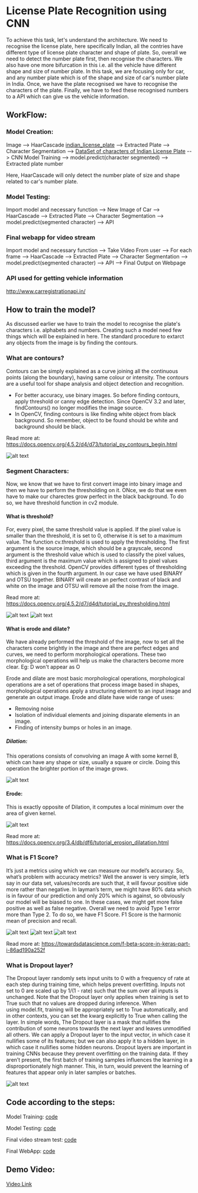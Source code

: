 # License Plate Recognition using CNN

To achieve this task, let's understand the architecture. We need to recognise the license plate, here specifically Indian, all the contries have different type of license plate character and shape of plate.
So, overall we need to detect the number plate first, then recognise the characters. We also have one more bifurcation in this i.e. all the vehicle have different shape and size of number plate.
In this task, we are focusing only for car, and any number plate which is of the shape and size of car's number plate in India. Once, we have the plate recognised we have to recognise the characters of the plate.
Finally, we have to feed these recognised numbers to a API which can give us the vehicle information.

## WorkFlow:

### Model Creation:

Image --> HaarCascade [indian_license_plate](https://github.com/AnonMrNone/indian_licenseplate_recognition/blob/master/indian_license_plate.xml) --> Extracted Plate --> Character Segmentation --> [DataSet of characters of Indian License Plate](https://github.com/AnonMrNone/indian_licenseplate_recognition/tree/master/data/data) --> CNN Model Training --> model.predict(character segmented) --> Extracted plate number

Here, HaarCascade will only detect the number plate of size and shape related to car's number plate.

### Model Testing:

Import model and necessary function --> New Image of Car --> HaarCascade --> Extracted Plate --> Character Segmentation --> model.predict(segmented character) --> API

### Final webapp for video stream

Import model and necessary function --> Take Video From user --> For each frame --> HaarCascade --> Extracted Plate --> Character Segmentation --> model.predict(segmented character) --> API --> Final Output on Webpage

### API used for getting vehicle information

http://www.carregistrationapi.in/

## How to train the model?

As discussed earlier we have to train the model to recognise the plate's characters i.e. alphabets and numbers. Creating such a model need few things which will be explained in here.
The standard procedure to extarct any objects from the image is by finding the contours.

### What are contours?

Contours can be simply explained as a curve joining all the continuous points (along the boundary), having same colour or intensity. The contours are a useful tool for shape analysis and object detection and recognition.
* For better accuracy, use binary images. So before finding contours, apply threshold or canny edge detection. Since OpenCV 3.2 and later, findContours() no longer modifies the image source.
* In OpenCV, finding contours is like finding white object from black background. So remember, object to be found should be white and background should be black.

Read more at: https://docs.opencv.org/4.5.2/d4/d73/tutorial_py_contours_begin.html

![alt text](https://github.com/AnonMrNone/indian_licenseplate_recognition/blob/master/readme_images/What%20are%20contours.png)

### Segment Characters:

Now, we know that we have to first convert image into binary image and then we have to perform the thresholding on it. ONce, we do that we even have to make our charectes grow perfect in the black background.
To do so, we have threshold function in cv2 module.

#### What is threshold?

For, every pixel, the same threshold value is applied. If the pixel value is smaller than the threshold, it is set to 0, otherwise it is set to a maximum value. The function cv.threshold is used to apply the thresholding. The first argument is the source image, which should be a grayscale, second argument is the threshold value which is used to classify the pixel values, third argument is the maximum value which is assigned to pixel values exceeding the threshold. OpenCV provides different types of thresholding which is given in the fourth argument.
In our case we have used BINARY and OTSU together. BINARY will create an perfect contrast of black and white on the image and OTSU will remove all the noise from the image.

Read more at: https://docs.opencv.org/4.5.2/d7/d4d/tutorial_py_thresholding.html

![alt text](https://github.com/AnonMrNone/indian_licenseplate_recognition/blob/master/readme_images/Binary.png)
![alt text](https://github.com/AnonMrNone/indian_licenseplate_recognition/blob/master/readme_images/otsu.png)

#### What is erode and dilate?

We have already performed the threshold of the image, now to set all the characters come brightly in the image and there are perfect edges and curves, we need to perform morphological operations.
These two morphological operations will help us make the characters become more clear. Eg: D won't appear as O 

Erode and dilate are most basic morphological operations, morphological operations are a set of operations that process image based in shapes, morphological operations apply a structuring element to an input image and generate an output image. Erode and dilate have wide range of uses:
* Removing noise
* Isolation of individual elements and joining disparate elements in an image.
* Finding of intensity bumps or holes in an image.

##### Dilation:

This operations consists of convolving an image A with some kernel B, which can have any shape or size, usually a square or circle.
Doing this operation the brighter portion of the image grows.

![alt text](https://github.com/AnonMrNone/indian_licenseplate_recognition/blob/master/readme_images/dilate.png)

#### Erode:

This is exactly opposite of Dilation, it computes a local minimum over the area of given kernel.

![alt text](https://github.com/AnonMrNone/indian_licenseplate_recognition/blob/master/readme_images/erode.png)

Read more at: https://docs.opencv.org/3.4/db/df6/tutorial_erosion_dilatation.html

### What is F1 Score?

It’s just a metrics using which we can measure our model’s accuracy. So, what’s problem with accuracy metrics? Well the answer is very simple, let’s say in our data set, values/records are such that, it will favour positive side more rather than negative. In layman’s term, we might have 80% data which is in favour of our prediction and only 20% which is against, so obviously our model will be biased to one. In these cases, we might get more false positive as well as false negative. Overall we need to avoid Type 1 error more than Type 2. To do so, we have F1 Score. F1 Score is the harmonic mean of precision and recall.

![alt text](https://github.com/AnonMrNone/indian_licenseplate_recognition/blob/master/readme_images/precision_recall.png)
![alt text](https://github.com/AnonMrNone/indian_licenseplate_recognition/blob/master/readme_images/f1score.png)
![alt text](https://github.com/AnonMrNone/indian_licenseplate_recognition/blob/master/readme_images/f1beta.png)

Read more at: https://towardsdatascience.com/f-beta-score-in-keras-part-i-86ad190a252f

### What is Dropout layer?

The Dropout layer randomly sets input units to 0 with a frequency of rate at each step during training time, which helps prevent overfitting. Inputs not set to 0 are scaled up by 1/(1 - rate) such that the sum over all inputs is unchanged.
Note that the Dropout layer only applies when training is set to True such that no values are dropped during inference. When using model.fit, training will be appropriately set to True automatically, and in other contexts, you can set the kwarg explicitly to True when calling the layer.
In simple words, The Dropout layer is a mask that nullifies the contribution of some neurons towards the next layer and leaves unmodified all others. We can apply a Dropout layer to the input vector, in which case it nullifies some of its features; but we can also apply it to a hidden layer, in which case it nullifies some hidden neurons.
Dropout layers are important in training CNNs because they prevent overfitting on the training data. If they aren’t present, the first batch of training samples influences the learning in a disproportionately high manner. This, in turn, would prevent the learning of features that appear only in later samples or batches.

![alt text](https://github.com/AnonMrNone/indian_licenseplate_recognition/blob/master/readme_images/droupout.png)

## Code according to the steps:

Model Training: [code](https://github.com/AnonMrNone/indian_licenseplate_recognition/blob/master/license_recognition.ipynb)

Model Testing: [code](https://github.com/AnonMrNone/indian_licenseplate_recognition/blob/master/testing_of_model.ipynb)

Final video stream test: [code](https://github.com/AnonMrNone/indian_licenseplate_recognition/blob/master/testing_of_model_video_live_stream.ipynb)

Final WebApp: [code](https://github.com/AnonMrNone/indian_licenseplate_recognition/tree/master/license-webapp)

## Demo Video:

[Video Link](https://github.com/AnonMrNone/indian_licenseplate_recognition/blob/master/license-webapp/Demo-Video.mp4)
